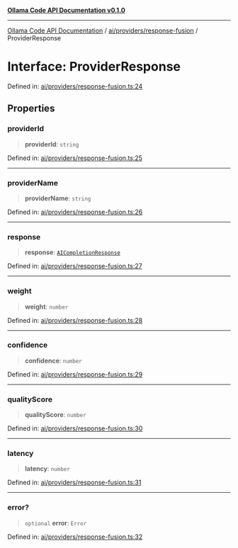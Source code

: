 [**Ollama Code API Documentation v0.1.0**](../../../../README.md)

***

[Ollama Code API Documentation](../../../../modules.md) / [ai/providers/response-fusion](../README.md) / ProviderResponse

# Interface: ProviderResponse

Defined in: [ai/providers/response-fusion.ts:24](https://github.com/erichchampion/ollama-code/blob/9aa0d3d9efbf0acb3af45aa780c9b9fb1aaf7ce0/ollama-code/src/ai/providers/response-fusion.ts#L24)

## Properties

### providerId

> **providerId**: `string`

Defined in: [ai/providers/response-fusion.ts:25](https://github.com/erichchampion/ollama-code/blob/9aa0d3d9efbf0acb3af45aa780c9b9fb1aaf7ce0/ollama-code/src/ai/providers/response-fusion.ts#L25)

***

### providerName

> **providerName**: `string`

Defined in: [ai/providers/response-fusion.ts:26](https://github.com/erichchampion/ollama-code/blob/9aa0d3d9efbf0acb3af45aa780c9b9fb1aaf7ce0/ollama-code/src/ai/providers/response-fusion.ts#L26)

***

### response

> **response**: [`AICompletionResponse`](../../interfaces/AICompletionResponse.md)

Defined in: [ai/providers/response-fusion.ts:27](https://github.com/erichchampion/ollama-code/blob/9aa0d3d9efbf0acb3af45aa780c9b9fb1aaf7ce0/ollama-code/src/ai/providers/response-fusion.ts#L27)

***

### weight

> **weight**: `number`

Defined in: [ai/providers/response-fusion.ts:28](https://github.com/erichchampion/ollama-code/blob/9aa0d3d9efbf0acb3af45aa780c9b9fb1aaf7ce0/ollama-code/src/ai/providers/response-fusion.ts#L28)

***

### confidence

> **confidence**: `number`

Defined in: [ai/providers/response-fusion.ts:29](https://github.com/erichchampion/ollama-code/blob/9aa0d3d9efbf0acb3af45aa780c9b9fb1aaf7ce0/ollama-code/src/ai/providers/response-fusion.ts#L29)

***

### qualityScore

> **qualityScore**: `number`

Defined in: [ai/providers/response-fusion.ts:30](https://github.com/erichchampion/ollama-code/blob/9aa0d3d9efbf0acb3af45aa780c9b9fb1aaf7ce0/ollama-code/src/ai/providers/response-fusion.ts#L30)

***

### latency

> **latency**: `number`

Defined in: [ai/providers/response-fusion.ts:31](https://github.com/erichchampion/ollama-code/blob/9aa0d3d9efbf0acb3af45aa780c9b9fb1aaf7ce0/ollama-code/src/ai/providers/response-fusion.ts#L31)

***

### error?

> `optional` **error**: `Error`

Defined in: [ai/providers/response-fusion.ts:32](https://github.com/erichchampion/ollama-code/blob/9aa0d3d9efbf0acb3af45aa780c9b9fb1aaf7ce0/ollama-code/src/ai/providers/response-fusion.ts#L32)
